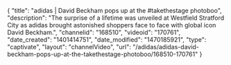 {
    "title": "adidas | David Beckham pops up at the #takethestage photoboo",
    "description": "The surprise of a lifetime was unveiled at Westfield Stratford City as adidas brought astonished shoppers face to face with global icon David Beckham.",
    "channelid": "168510",
    "videoid": "170761",
    "date_created": "1401414751",
    "date_modified": "1470185921",
    "type": "captivate",
    "layout": "channelVideo",
    "url": "\/adidas\/adidas-david-beckham-pops-up-at-the-takethestage-photoboo\/168510-170761"
}